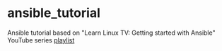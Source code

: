 # ansible_tutorial

Ansible tutorial based on "Learn Linux TV: Getting started with Ansible" YouTube series [playlist](https://www.youtube.com/playlist?list=PLT98CRl2KxKEUHie1m24-wkyHpEsa4Y70)

